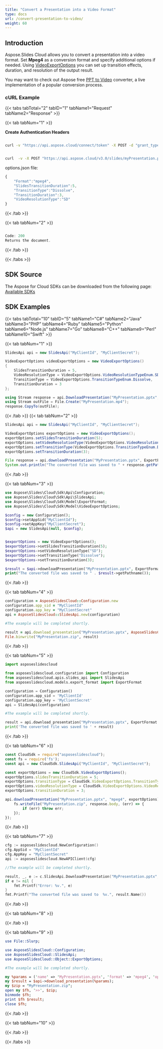 ```yaml
---
title: "Convert a Presentation into a Video Format"
type: docs
url: /convert-presentation-to-video/
weight: 60
---
```


## **Introduction**
Aspose.Slides Cloud allows you to convert a presentation into a video format. Set **Mpeg4** as a conversion format and specify additional options if needed. Using [VideoExportOptions](/slides/conversion-options/#mpeg4-options) you can set up transition effects, duration, and resolution of the output result.

You may want to check out Aspose free <a href="https://products.aspose.app/slides/video" target="_blank">PPT to Video</a> converter, a live implementation of a popular conversion process.

### **cURL Example**
{{< tabs tabTotal="2" tabID="1" tabName1="Request" tabName2="Response" >}}

{{< tab tabNum="1" >}}

**Create Authentication Headers**

```sh

curl -v "https://api.aspose.cloud/connect/token" -X POST -d "grant_type=client_credentials&client_id=MyClientId&client_secret=MyClientSecret" -H "Content-Type: application/x-www-form-urlencoded" -H "Accept: application/json"

```

```sh

curl  -v -X POST "https://api.aspose.cloud/v3.0/slides/myPresentation.pptx/mpeg4" -d @"options.json" -H "Content-Type: text/json" -H "Authorization: Bearer [Access Token]

```
options.json file:
```javascript
{
	"Format":"mpeg4",
	"SlidesTransitionDuration":5,
	"TransitionType":"Dissolve",
	"TransitionDuration":3,
	"VideoResolutionType":"SD"
}
```
{{< /tab >}}

{{< tab tabNum="2" >}}

```java

Code: 200
Returns the document.

```

{{< /tab >}}

{{< /tabs >}}

## **SDK Source**
The Aspose for Cloud SDKs can be downloaded from the following page: [Available SDKs](/slides/available-sdks/)
## **SDK Examples**
{{< tabs tabTotal="10" tabID="5" tabName1="C#" tabName2="Java" tabName3="PHP" tabName4="Ruby" tabName5="Python" tabName6="Node.js" tabName7="Go" tabName8="C++" tabName9="Perl" tabName10="Swift" >}}

{{< tab tabNum="1" >}}

```csharp
SlidesApi api = new SlidesApi("MyClientId", "MyClientSecret");

VideoExportOptions videoExportOptions = new VideoExportOptions()
{
    SlidesTransitionDuration = 5,
    VideoResolutionType = VideoExportOptions.VideoResolutionTypeEnum.SD,
    TransitionType = VideoExportOptions.TransitionTypeEnum.Dissolve,
    TransitionDuration = 3
};

using Stream response = api.DownloadPresentation("MyPresentation.pptx", ExportFormat.Mpeg4, videoExportOptions);
using Stream outFile = File.Create("MyPresentation.mp4");
response.CopyTo(outFile);
```
{{< /tab >}}
{{< tab tabNum="2" >}}

```java
SlidesApi api = new SlidesApi("MyClientId", "MyClientSecret");

VideoExportOptions exportOptions = new VideoExportOptions();
exportOptions.setSlidesTransitionDuration(5);
exportOptions.setVideoResolutionType(VideoExportOptions.VideoResolutionTypeEnum.SD);
exportOptions.setTransitionType(VideoExportOptions.TransitionTypeEnum.DISSOLVE);
exportOptions.setTransitionDuration(3);

File response = api.downloadPresentation("MyPresentation.pptx", ExportFormat.MPEG4, exportOptions, null, null, null, null, null);
System.out.println("The converted file was saved to " + response.getPath());
```

{{< /tab >}}

{{< tab tabNum="3" >}}

```php
use Aspose\Slides\Cloud\Sdk\Api\Configuration;
use Aspose\Slides\Cloud\Sdk\Api\SlidesApi;
use Aspose\Slides\Cloud\Sdk\Model\ExportFormat;
use Aspose\Slides\Cloud\Sdk\Model\VideoExportOptions;

$config = new Configuration();
$config->setAppSid("MyClientId");
$config->setAppKey("MyClientSecret");
$api = new SlidesApi(null, $config);


$exportOptions = new VideoExportOptions();
$exportOptions->setSlidesTransitionDuration(5);
$exportOptions->setVideoResolutionType("SD");
$exportOptions->setTransitionType("Dissolve");
$exportOptions->setTransitionDuration(3);

$result = $api->downloadPresentation("MyPresentation.pptx", ExportFormat::MPEG4, $exportOptions);
print("The converted file was saved to " . $result->getPathname());
```

{{< /tab >}}

{{< tab tabNum="4" >}}

```ruby
configuration = AsposeSlidesCloud::Configuration.new
configuration.app_sid = "MyClientId"
configuration.app_key = "MyClientSecret"
api = AsposeSlidesCloud::SlidesApi.new(configuration)

#The example will be completed shortly.

result = api.download_presentation("MyPresentation.pptx", AsposeSlidesCloud::ExportFormat::MPEG4, export_options)
File.binwrite("MyPresentation.zip", result)
```

{{< /tab >}}

{{< tab tabNum="5" >}}

```python
import asposeslidescloud

from asposeslidescloud.configuration import Configuration
from asposeslidescloud.apis.slides_api import SlidesApi
from asposeslidescloud.models.export_format import ExportFormat

configuration = Configuration()
configuration.app_sid = 'MyClientId'
configuration.app_key = 'MyClientSecret'
api = SlidesApi(configuration)

#The example will be completed shortly.

result = api.download_presentation("MyPresentation.pptx", ExportFormat.MPEG4, export_options)
print('The converted file was saved to ' + result)
```

{{< /tab >}}

{{< tab tabNum="6" >}}

```javascript
const CloudSdk = require("asposeslidescloud");
const fs = require('fs');
const api = new CloudSdk.SlidesApi("MyClientId", "MyClientSecret");

const exportOptions = new CloudSdk.VideoExportOptions();
exportOptions.slidesTransitionDuration = 5;
exportOptions.transitionType = CloudSdk.VideoExportOptions.TransitionTypeEnum.Dissolve;
exportOptions.videoResolutionType = CloudSdk.VideoExportOptions.VideoResolutionTypeEnum.SD;
exportOptions.transitionDuration = 3;

api.downloadPresentation("MyPresentation.pptx", "mpeg4", exportOptions).then(response => {
    fs.writeFile("MyPresentation.zip", response.body, (err) => {
        if (err) throw err;
    });
});
```

{{< /tab >}}

{{< tab tabNum="7" >}}

```go
cfg := asposeslidescloud.NewConfiguration()
cfg.AppSid = "MyClientId"
cfg.AppKey = "MyClientSecret"
api := asposeslidescloud.NewAPIClient(cfg)

//The example will be completed shortly.

result, _, e := c.SlidesApi.DownloadPresentation("MyPresentation.pptx", "mpeg4", exportOptions, null, null, null, null)
if e != nil {
    fmt.Printf("Error: %v.", e)
}
fmt.Printf("The converted file was saved to  %v.", result.Name())
```

{{< /tab >}}

{{< tab tabNum="8" >}}

{{< /tab >}}

{{< tab tabNum="9" >}}

```perl
use File::Slurp;

use AsposeSlidesCloud::Configuration;
use AsposeSlidesCloud::SlidesApi;
use AsposeSlidesCloud::Object::ExportOptions;

#The example will be completed shortly.

my %params = ('name' => 'MyPresentation.pptx', 'format' => 'mpeg4', 'options' => $exportoptions);
my $result = $api->download_presentation(%params);
my $zip = "MyPresentation.zip";
open my $fh, '>>', $zip;
binmode $fh;
print $fh $result;
close $fh;
```

{{< /tab >}}

{{< tab tabNum="10" >}}

{{< /tab >}}

{{< /tabs >}}